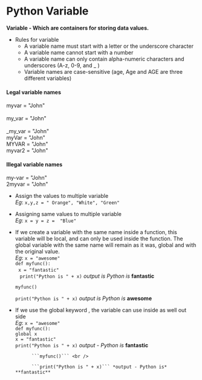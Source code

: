 # Python Variable

**Variable - Which are containers for storing data values.** 

* Rules for variable <br />
	+ A variable name must start with a letter or the underscore character <br />
	+ A variable name cannot start with a number <br />
	+ A variable name can only contain alpha-numeric characters and underscores (A-z, 0-9, and _ )<br />
	+ Variable names are case-sensitive (age, Age and AGE are three different variables) 

#### Legal variable names <br />
  myvar = "John" <br />										
	my_var = "John" <br />									
  _my_var = "John" <br />
	myVar = "John" <br />
	MYVAR = "John" <br />
	myvar2 = "John" 

#### Illegal variable names <br />
	
  my-var = "John" <br />
	2myvar = "John" 

* Assign the values to multiple variable <br />
	*Eg*: ```x,y,z = " Orange", "White", "Green"```

* Assigning same values to multiple variable <br />
	*Eg*: ```x = y = z =  "Blue"```

* If we create a variable with the same name inside a function, this variable will be local, and can only be used inside the function. The global variable with the same name will remain as it was, global and with the original value. <br />
	*Eg*: ```x = "awesome"``` <br />
		  ```def myfunc():``` <br />
		  		```x = "fantastic"``` <br />
  		  		```print("Python is " + x)``` *output is Python is* **fantastic** <br />
	
	```myfunc()``` <br />

	```print("Python is " + x)``` *output is Python is* **awesome** 

* If we use the global keyword , the variable can use inside as well out side <br />
	*Eg*:	```x = "awesome"``` <br />
			```def myfunc():``` <br />
				```global x``` <br />
				```x = "fantastic"``` <br />
			```print("Python is " + x)``` *output - Python is* **fantastic** <br />
			
			```myfunc()``` <br />

			```print("Python is " + x)``` *output - Python is* **fantastic**